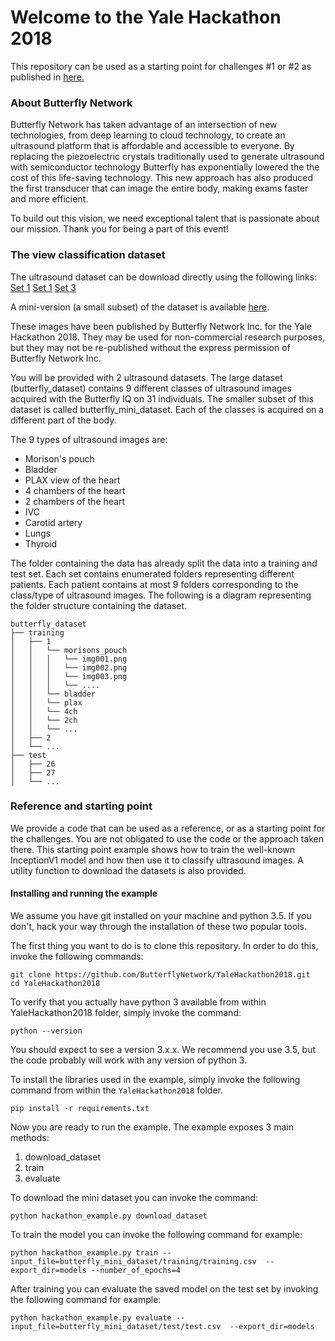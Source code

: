 # Welcome to the Yale Hackathon 2018

This repository can be used as a starting point for challenges #1 or #2 as published in [here.](http://www.yalehackhealth.org)

### About Butterfly Network

Butterfly Network has taken advantage of an intersection of new technologies, from deep learning to cloud technology, to create an ultrasound platform that is affordable and accessible to everyone. By replacing the piezoelectric crystals traditionally used to generate ultrasound with semiconductor technology Butterfly has exponentially lowered the the cost of this life-saving technology. This new approach has also produced the first transducer that can image the entire body, making exams faster and more efficient.

To build out this vision, we need exceptional talent that is passionate about our mission. Thank you for being a part of this event!

### The view classification dataset

The ultrasound dataset can be download directly using the following links:
[Set 1](https://github.com/ButterflyNetwork/YaleHackathon2018/releases/download/v.0.0.1/butterfly_dataset_test.tar.gz)
[Set 1](https://github.com/ButterflyNetwork/YaleHackathon2018/releases/download/v.0.0.1/butterfly_dataset_training1.tar.gz)
[Set 3](https://github.com/ButterflyNetwork/YaleHackathon2018/releases/download/v.0.0.1/butterfly_dataset_training2.tar.gz)

A mini-version (a small subset) of the dataset is available [here](https://github.com/ButterflyNetwork/YaleHackathon2018/releases/download/v.0.0.1/butterfly_mini_dataset.tar.gz).

These images have been published by Butterfly Network Inc. for the Yale Hackathon 2018. They may be used for non-commercial research purposes, but they may not be re-published without the express permission of Butterfly Network Inc.

You will be provided with 2 ultrasound datasets.
The large dataset (butterfly_dataset) contains 9 different classes of ultrasound images acquired with the Butterfly IQ on 31 individuals.
The smaller subset of this dataset is called butterfly_mini_dataset. Each of the classes is acquired on a different part of the body.

The 9 types of ultrasound images are:
- Morison's pouch
- Bladder
- PLAX view of the heart
- 4 chambers of the heart
- 2 chambers of the heart
- IVC
- Carotid artery
- Lungs
- Thyroid

The folder containing the data has already split the data into a training and test set.
Each set contains enumerated folders representing different patients. 
Each patient contains at most 9 folders corresponding to the class/type of ultrasound images.
The following is a diagram representing the folder structure containing the dataset.

```
butterfly_dataset
├── training
│   ├── 1
│	│   └── morisons_pouch
│	│	│   └── img001.png
│	│	│   └── img002.png
│	│	│   └── img003.png
│	│	│   └── ....
│	│   └── bladder
│	│   └── plax
│	│   └── 4ch
│	│   └── 2ch
│	│   └── ...
│   ├── 2
│   └── ...
├── test
│   ├── 26
│   ├── 27
│   └── ...
```

### Reference and starting point

We provide a code that can be used as a reference, or as a starting point for the challenges.
You are not obligated to use the code or the approach taken there.
This starting point example shows how to train the well-known InceptionV1 model and how then use it to classify ultrasound images.
A utility function to download the datasets is also provided.

#### Installing and running the example

We assume you have git installed on your machine and python 3.5. If you don't, hack your way through the installation of these two popular tools.

The first thing you want to do is to clone this repository. In order to do this, invoke the following commands:

```
git clone https://github.com/ButterflyNetwork/YaleHackathon2018.git
cd YaleHackathon2018
```

To verify that you actually have python 3 available from within YaleHackathon2018 folder, simply invoke the command:

```
python --version
``` 
You should expect to see a version 3.x.x. We recommend you use 3.5, but the code probably will work with any version of python 3.

To install the libraries used in the example, simply invoke the following command from within the `YaleHackathon2018` folder.

```
pip install -r requirements.txt
```

Now you are ready to run the example.
The example exposes 3 main methods:
1. download_dataset
2. train
3. evaluate

To download the mini dataset you can invoke the command:

```
python hackathon_example.py download_dataset
```

To train the model you can invoke the following command for example:

```
python hackathon_example.py train --input_file=butterfly_mini_dataset/training/training.csv  --export_dir=models --number_of_epochs=4
```

After training you can evaluate the saved model on the test set by invoking the following command for example:
```
python hackathon_example.py evaluate --input_file=butterfly_mini_dataset/test/test.csv  --export_dir=models
```
